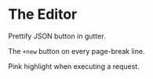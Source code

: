 # The Editor

Prettify JSON button in gutter.

The `+new` button on every page-break line.

Pink highlight when executing a request.
